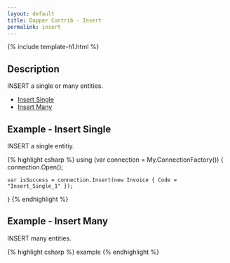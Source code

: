 ```yaml
---
layout: default
title: Dapper Contrib - Insert
permalink: insert
---
```


{% include template-h1.html %}

## Description
INSERT a single or many entities.

- [Insert Single](#example---insert-single)
- [Insert Many](#example---insert-single)

## Example - Insert Single
INSERT a single entitiy.

{% highlight csharp %}
using (var connection = My.ConnectionFactory())
{
    connection.Open();

    var isSuccess = connection.Insert(new Invoice { Code = "Insert_Single_1" });
}
{% endhighlight %}

## Example - Insert Many
INSERT many entities.

{% highlight csharp %}
example
{% endhighlight %}
